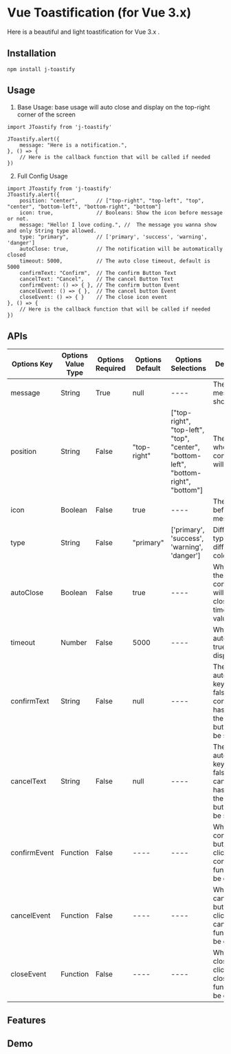 # Vue Toastification (for Vue 3.x)

Here is a beautiful and light toastification for Vue 3.x .

## Installation 
```
npm install j-toastify
```


## Usage

1. Base Usage: base usage will auto close and display on the top-right corner of the screen
```
import JToastify from 'j-toastify'

JToastify.alert({
    message: "Here is a notification.",
}, () => {
    // Here is the callback function that will be called if needed
})
```

2. Full Config Usage
```
import JToastify from 'j-toastify'
JToastify.alert({
    position: "center",      // ["top-right", "top-left", "top", "center", "bottom-left", "bottom-right", "bottom"]
    icon: true,              // Booleans: Show the icon before message or not.
    message: "Hello! I love coding.", //  The message you wanna show and only String type allowed.
    type: "primary",         // ['primary', 'success', 'warning', 'danger'] 
    autoClose: true,         // The notification will be automatically closed
    timeout: 5000,           // The auto close timeout, default is 5000
    confirmText: "Confirm",  // The confirm Button Text
    cancelText: "Cancel",    // The cancel Button Text
    confirmEvent: () => { }, // The confirm button Event
    cancelEvent: () => { },  // The cancel button Event
    closeEvent: () => { }    // The close icon event
}, () => {
    // Here is the callback function that will be called if needed
})
```

## APIs

|  Options Key  | Options Value Type  | Options Required | Options Default | Options Selections | Description |
|  ----  | ----  | ----  | ----  | ----  | ----  |
| message  | String | True | null | ---- | The message will show  |
| position | String | False | "top-right" | ["top-right", "top-left", "top", "center", "bottom-left", "bottom-right", "bottom"] | The place where the component will show  |
| icon  | Boolean | False | true  | ----  | The icon before message |
| type  | String | False | "primary"  | ['primary', 'success', 'warning', 'danger'] | Different type means different color  |
| autoClose  | Boolean | False | true  | ----  | When true, the component will be auto closed after timeout value  |
| timeout  | Number | False | 5000  | ----  | When autoClose is true, it is the display time  |
| confirmText  | String | False | null  | ----  | The autoClose key need be false, and if confirmText has value, the confirm button will be shown  |
| cancelText  | String | False | null  | ----  | The autoClose key need be false, and if cancelText has value, the cancel button will be shown  |
| confirmEvent  | Function | False | ----  | ----  | When the confirm button is clicked, the confirmEvent function will be called  |
| cancelEvent  | Function | False | ----  | ----  | When the cancel button is clicked, the cancelEvent function will be called |
| closeEvent  | Function | False | ----  | ----  | When the close icon is clicked, the closeEvent function will be called |

## Features

## Demo